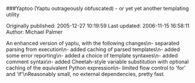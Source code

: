 ###Yaptoo (Yaptu outrageously obfuscated) - or yet yet another templating utility

Originally published: 2005-12-27 10:19:59
Last updated: 2006-11-15 16:58:11
Author: Michael Palmer

An enhanced version of yaptu, with the following changes\n- separated parsing from execution\n- added caching of parsed templates\n- added some error reporting\n- added a choice of template syntaxes\n- added comment syntax\n- added Cheetah-style variable substitution with optional caching of the equivalent Python expression\n- limited flow control to 'for' and 'if'\nReasonably small, no external dependencies, pretty fast.